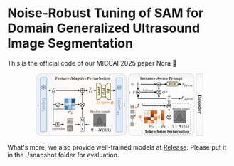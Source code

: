 # Noise-Robust Tuning of SAM for Domain Generalized Ultrasound Image Segmentation
This is the official code of our MICCAI 2025 paper Nora 🥳

<div align=center>
	<img src="figures/Pipeline.png" width=75%/>
</div>


What's more, we also provide well-trained models at [Release](https://github.com/wkklavis/Nora/releases/tag/v.1.0.0). Please put it in the ./snapshot folder for evaluation. 